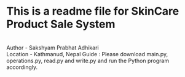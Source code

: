 # This is a readme file for SkinCare Product Sale System
<br>
Author - Sakshyam Prabhat Adhikari
<br>
Location - Kathmanud, Nepal
Guide : Please download main.py, operations.py, read.py and write.py and run the Python program accordingly.